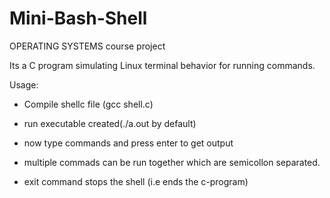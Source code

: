 # Mini-Bash-Shell
OPERATING SYSTEMS course project


Its a C program simulating Linux terminal behavior for running commands.

Usage:
 - Compile shellc file (gcc shell.c)

- run executable created(./a.out by default)

- now type commands and press enter to get output

- multiple commads can be run together which are semicollon separated. 

- exit command stops the shell (i.e ends the c-program)
